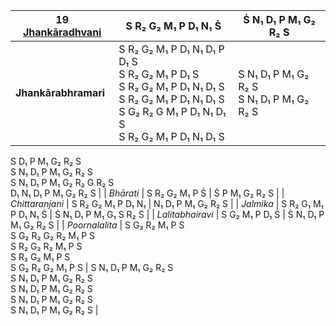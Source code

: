 | **19 [Jhankāradhvani](https://en.wikipedia.org/wiki/Jhankaradhvani "Jhankaradhvani")** | S R₂ G₂ M₁ P D₁ N₁ Ṡ                                                                                                                                            | Ṡ N₁ D₁ P M₁ G₂ R₂ S                                                                                                                              |
| -------------------------------------------------------------------------------------- | --------------------------------------------------------------------------------------------------------------------------------------------------------------- | ------------------------------------------------------------------------------------------------------------------------------------------------- |
| **Jhankārabhramari**                                                                   | S R₂ G₂ M₁ P D₁ N₁ D₁ P D₁ S<br>S R₂ G₂ M₁ P D₁ S<br>S R₂ G₂ M₁ P D₁ N₁ D₁ S<br>S R₂ G₂ M₁ P D₁ N₁ D₁ S<br>S G₂ R₂ G M₁ P D₁ N₁ D₁ S<br>S R₂ G₂ M₁ P D₁ N₁ D₁ S | S N₁ D₁ P M₁ G₂ R₂ S<br>S N₁ D₁ P M₁ G₂ R₂ S<br>

S D₁ P M₁ G₂ R₂ S<br>S N₁ D₁ P M₁ G₂ R₂ S<br>S N₁ D₁ P M₁ G₂ R₂ G R₂ S<br>D₁ N₁ D₁ P M₁ G₂ R₂ S |
| _Bhārati_                                                                              | S R₂ G₂ M₁ P Ṡ                                                                                                                                                  | Ṡ P M₁ G₂ R₂ S                                                                                                                                    |
| _Chittaranjani_                                                                        | S R₂ G₂ M₁ P D₁ N₁                                                                                                                                              | N₁ D₁ P M₁ G₂ R₂ S                                                                                                                                |
| _Jalmika_                                                                              | S R₂ G₁ M₁ P D₁ N₁ Ṡ                                                                                                                                            | Ṡ N₁ D₁ P M₁ G₁ S R₂ S                                                                                                                            |
| _Lalitabhairavi_                                                                       | S G₂ M₁ P D₁ Ṡ                                                                                                                                                  | Ṡ N₁ D₁ P M₁ G₂ R₂ S                                                                                                                              |
| _Poornalalita_                                                                         | S G₂ R₂ M₁ P S<br>S G₂ R₂ G₂ R₂ M₁ P S<br>S R₂ G₂ R₂ M₁ P S<br>S R₂ G₂ M₁ P S<br>S G₂ R₂ G₂ M₁ P S                                                              | S N₁ D₁ P M₁ G₂ R₂ S<br>S N₁ D₁ P M₁ G₂ R₂ S<br>S N₁ D₁ P M₁ G₂ R₂ S<br>S N₁ D₁ P M₁ G₂ R₂ S<br>S N₁ D₁ P M₁ G₂ R₂ S                              |